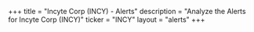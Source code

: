 +++
title = "Incyte Corp (INCY) - Alerts"
description = "Analyze the Alerts for Incyte Corp (INCY)"
ticker = "INCY"
layout = "alerts"
+++


